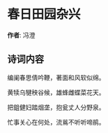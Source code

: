 # 春日田园杂兴

**作者**: 冯澄

## 诗词内容

编阑春思倩吟鞭，著面和风软似绵。

黄犊乌犍秧谷候，雄蜂雌蝶菜花天。

把鉏健妇踏烟垄，抱瓮丈人分野泉。

忙事关心在何处，流鶑不听听啼鹃。

